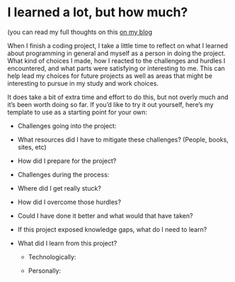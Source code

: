 # I learned a lot, but how much?

(you can read my full thoughts on this [on my blog](http://jenniferlynparsons.github.io/learned-a-lot/)

When I finish a coding project, I take a little time to reflect on what I learned about programming in general and myself as a person in doing the project. What kind of choices I made, how I reacted to the challenges and hurdles I encountered, and what parts were satisfying or interesting to me. This can help lead my choices for future projects as well as areas that might be interesting to pursue in my study and work choices.

It does take a bit of extra time and effort to do this, but not overly much and it’s been worth doing so far. If you’d like to try it out yourself, here’s my template to use as a starting point for your own:

- Challenges going into the project:

- What resources did I have to mitigate these challenges? (People, books, sites, etc)

- How did I prepare for the project?

- Challenges during the process:

- Where did I get really stuck?

- How did I overcome those hurdles?

- Could I have done it better and what would that have taken?

- If this project exposed knowledge gaps, what do I need to learn?

- What did I learn from this project?

  - Technologically:

  - Personally:
